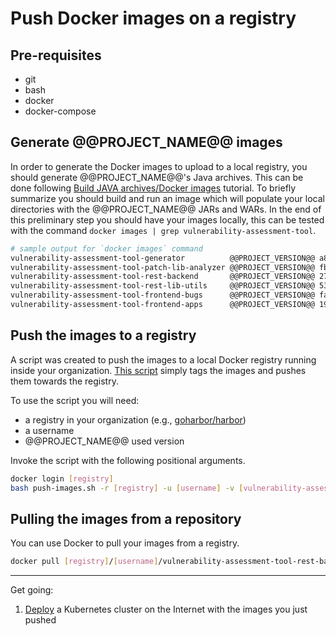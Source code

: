 # Push Docker images on a registry

## Pre-requisites

- git
- bash
- docker
- docker-compose

## Generate @@PROJECT_NAME@@ images

In order to generate the Docker images to upload to a local registry, you should generate @@PROJECT_NAME@@'s Java archives. This can be done following [Build JAVA archives/Docker images](../build/) tutorial. To briefly summarize you should build and run an image which will populate your local directories with the @@PROJECT_NAME@@ JARs and WARs. In the end of this preliminary step you should have your images locally, this can be tested with the command `docker images | grep vulnerability-assessment-tool`.

```sh
# sample output for `docker images` command
vulnerability-assessment-tool-generator          @@PROJECT_VERSION@@ a829f93eb9aa  22 hours ago 223MB
vulnerability-assessment-tool-patch-lib-analyzer @@PROJECT_VERSION@@ fbe5ec6de811  22 hours ago 103MB
vulnerability-assessment-tool-rest-backend       @@PROJECT_VERSION@@ 277217bc35b2  22 hours ago 136MB
vulnerability-assessment-tool-rest-lib-utils     @@PROJECT_VERSION@@ 53bbb929895d  22 hours ago 127MB
vulnerability-assessment-tool-frontend-bugs      @@PROJECT_VERSION@@ fab5925fe785  22 hours ago 316MB
vulnerability-assessment-tool-frontend-apps      @@PROJECT_VERSION@@ 191ce235c420  22 hours ago 317MB
```

## Push the images to a registry

A script was created to push the images to a local Docker registry running inside your organization. [This script](https://github.com/SAP/vulnerability-assessment-tool/blob/master/docker/push-images.sh) simply tags the images and pushes them towards the registry.

To use the script you will need:

- a registry in your organization (e.g., [goharbor/harbor](https://github.com/goharbor/harbor))
- a username
- @@PROJECT_NAME@@ used version

Invoke the script with the following positional arguments.

```sh
docker login [registry]
bash push-images.sh -r [registry] -u [username] -v [vulnerability-assessment-tool-version]
```

## Pulling the images from a repository

You can use Docker to pull your images from a registry.

```sh
docker pull [registry]/[username]/vulnerability-assessment-tool-rest-backend:[vulnerability-assessment-tool-version]
```

---

Get going:

1. [Deploy](../kustomize/) a Kubernetes cluster on the Internet with the images you just pushed

